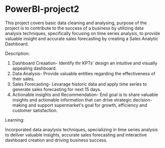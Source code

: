 # PowerBI-project2

This project covers basic data cleaning and analysing, purpose of the project is to contribute to the success of a business by utilizing data analysis techniques, specifically focusing on time series analysis, to provide valuable insight and accurate sales forecasting by creating a Sales Analytic Dashboard.

Description:
 1. Dashboard Creaation- Identify thr KPTs' design an intuitive and visually appealing dashboard.
 2. Data Analysis- Provide valuable entities regarding the effectiveness of their sales.
 3. Sales Forecasting- Levarage historic data and apply time series to generate sales forecasting for next 15 days.
 4. Actionable insights and Recommendation- End goal is to share valuable insights and actionable information that can 
    drive strategic decision-making and support supermarket's goal for growth, efficiency and customer satisfaction.

Learning:

 Incorporated data anaylysis techniques, specializing in time series analysis to deliver valuable insights, accurate 
 sales forecasting and interactive dashboard creation and driving business success.
